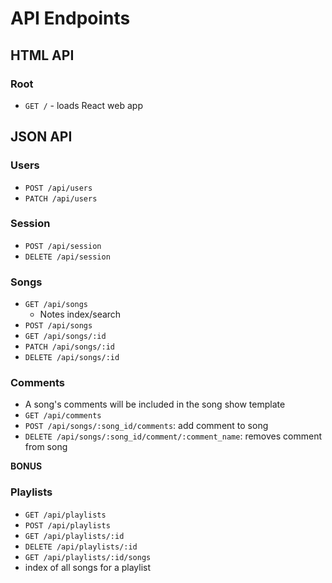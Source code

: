 # API Endpoints

## HTML API

### Root

- `GET /` - loads React web app

## JSON API

### Users

- `POST /api/users`
- `PATCH /api/users`

### Session

- `POST /api/session`
- `DELETE /api/session`

### Songs

- `GET /api/songs`
  - Notes index/search
- `POST /api/songs`
- `GET /api/songs/:id`
- `PATCH /api/songs/:id`
- `DELETE /api/songs/:id`


### Comments

- A song's comments will be included in the song show template
- `GET /api/comments`
- `POST /api/songs/:song_id/comments`: add comment to song
- `DELETE /api/songs/:song_id/comment/:comment_name`: removes comment from song

**BONUS**
### Playlists

  - `GET /api/playlists`
  - `POST /api/playlists`
  - `GET /api/playlists/:id`
  - `DELETE /api/playlists/:id`
  - `GET /api/playlists/:id/songs`
  - index of all songs for a playlist

